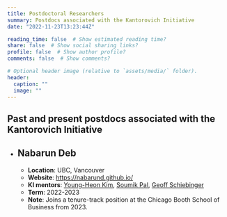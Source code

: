 ```yaml
---
title: Postdoctoral Researchers
summary: Postdocs associated with the Kantorovich Initiative
date: "2022-11-23T13:23:44Z"

reading_time: false  # Show estimated reading time?
share: false  # Show social sharing links?
profile: false  # Show author profile?
comments: false  # Show comments?

# Optional header image (relative to `assets/media/` folder).
header:
  caption: ""
  image: ""
---
```

## Past and present postdocs associated with the Kantorovich Initiative

* ## Nabarun Deb
  - **Location**: UBC, Vancouver
  - **Website**: https://nabarund.github.io/
  - **KI mentors**: [Young-Heon Kim](/authors/yhkim), [Soumik Pal](/authors/soumik), [Geoff Schiebinger](/authors/schiebinger)
  - **Term**: 2022-2023
  - **Note**: Joins a tenure-track position at the Chicago Booth School of Business from 2023. 

 

